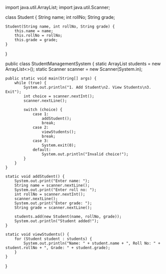 import java.util.ArrayList;
import java.util.Scanner;

class Student {
    String name;
    int rollNo;
    String grade;

    Student(String name, int rollNo, String grade) {
        this.name = name;
        this.rollNo = rollNo;
        this.grade = grade;
    }
}

public class StudentManagementSystem {
    static ArrayList<Student> students = new ArrayList<>();
    static Scanner scanner = new Scanner(System.in);

    public static void main(String[] args) {
        while (true) {
            System.out.println("1. Add Student\n2. View Students\n3. Exit");
            int choice = scanner.nextInt();
            scanner.nextLine();

            switch (choice) {
                case 1:
                    addStudent();
                    break;
                case 2:
                    viewStudents();
                    break;
                case 3:
                    System.exit(0);
                default:
                    System.out.println("Invalid choice!");
            }
        }
    }

    static void addStudent() {
        System.out.print("Enter name: ");
        String name = scanner.nextLine();
        System.out.print("Enter roll no: ");
        int rollNo = scanner.nextInt();
        scanner.nextLine(); 
        System.out.print("Enter grade: ");
        String grade = scanner.nextLine();

        students.add(new Student(name, rollNo, grade));
        System.out.println("Student added!");
    }

    static void viewStudents() {
        for (Student student : students) {
            System.out.println("Name: " + student.name + ", Roll No: " + student.rollNo + ", Grade: " + student.grade);
        }
    }
}

